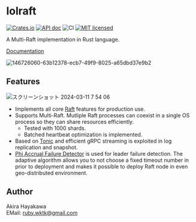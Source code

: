 # lolraft

[![Crates.io](https://img.shields.io/crates/v/lolraft.svg)](https://crates.io/crates/lolraft)
[![API doc](https://docs.rs/lolraft/badge.svg)](https://docs.rs/lolraft)
![CI](https://github.com/akiradeveloper/lolraft/actions/workflows/ci.yml/badge.svg)
[![MIT licensed](https://img.shields.io/badge/license-MIT-blue.svg)](https://github.com/akiradeveloper/lolraft/blob/master/LICENSE)

A Multi-Raft implementation in Rust language.

[Documentation](https://akiradeveloper.github.io/lolraft/)

![146726060-63b12378-ecb7-49f9-8025-a65dbd37e9b2](https://github.com/akiradeveloper/lolraft/assets/785824/12a016fe-35a0-4d12-8ffa-955ef61b25b9)

## Features

![スクリーンショット 2024-03-11 7 54 06](https://github.com/akiradeveloper/lolraft/assets/785824/ea538adc-54a1-4a86-9712-1cd98da00958)

- Implements all core [Raft](https://raft.github.io/) features for production use.
- Supports Multi-Raft. Mutliple Raft processes can coexist in a single OS process so they can share resources efficiently.
  - Tested with 1000 shards.
  - Batched heartbeat optimization is implemented.
- Based on [Tonic](https://github.com/hyperium/tonic) and efficient gRPC streaming is exploited in log replication and snapshot.
- [Phi Accrual Failure Detector](https://github.com/akiradeveloper/phi-detector) is used for leader failure detection. The adaptive algorithm allows you to not choose a fixed timeout number in prior to deployment and makes it possible to deploy Raft node in even geo-distributed environment.

## Author

Akira Hayakawa  
EMail: ruby.wktk@gmail.com

